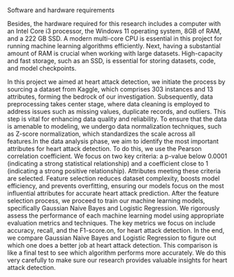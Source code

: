 Software and hardware requirements
<p
For this project focusing on analyzing heart attack detection through various classification algorithms, several software and hardware are needed to handle data analysis, machine learning model development, and experimentation. Software requirements for this research project are Python, R, Visual Studio Code (VS Code), Git, Microsoft Word and Excel versions 2309, Matplotlib and Seaborn for Python. Python is used for data analysis and preprocessing due to its rich ecosystem of data science libraries. For machine learning and model development R language is used because it has libraries such as “caret” for clarification tasks. Next, VS Code is used for supporting multiple programming languages. Besides, Git is required to track changes and collaborate with team members efficiently. Matplotlib and Seaborn libraries are used for data visualization in Python. Other than that, Microsoft Word and Excel versions 2309 are required for data preparation and analyzing.     

Besides, the hardware required for this research includes a computer with an Intel Core i3 processor, the Windows 11 operating system, 8GB of RAM, and a 222 GB SSD. A modern multi-core CPU is essential in this project for running machine learning algorithms efficiently.  Next, having a substantial amount of RAM is crucial when working with large datasets. High-capacity and fast storage, such as an SSD, is essential for storing datasets, code, and model checkpoints. 
</p>

<p>  In this project we aimed at heart attack detection, we initiate the process by sourcing a dataset from Kaggle, which comprises 303 instances and 13 attributes, forming the bedrock of our investigation. Subsequently, data preprocessing takes center stage, where data cleaning is employed to address issues such as missing values, duplicate records, and outliers. This step is vital for enhancing data quality and reliability. To ensure that the data is amenable to modeling, we undergo data normalization techniques, such as Z-score normalization, which standardizes the scale across all features.In the data analysis phase, we aim to identify the most important attributes for heart attack detection. To do this, we use the Pearson correlation coefficient. We focus on two key criteria: a p-value below 0.0001 (indicating a strong statistical relationship) and a coefficient close to 1 (indicating a strong positive relationship). Attributes meeting these criteria are selected. Feature selection reduces dataset complexity, boosts model efficiency, and prevents overfitting, ensuring our models focus on the most influential attributes for accurate heart attack prediction. After the feature selection process, we proceed to train our machine learning models, specifically Gaussian Naive Bayes and Logistic Regression. We rigorously assess the performance of each machine learning model using appropriate evaluation metrics and techniques. The key metrics we focus on include accuracy, recall, and the F1-score.on, for heart attack detection. In the end, we compare Gaussian Naive Bayes and Logistic Regression to figure out which one does a better job at heart attack detection. This comparison is like a final test to see which algorithm performs more accurately. We do this very carefully to make sure our research provides valuable insights for heart attack detection.
</p>

